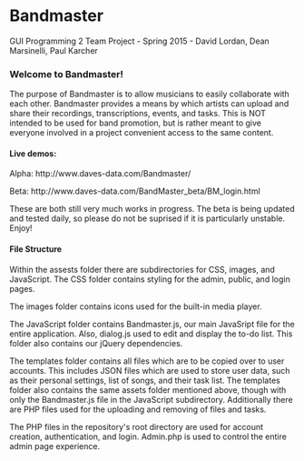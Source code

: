 # Bandmaster
GUI Programming 2 Team Project - Spring 2015 - David Lordan, Dean Marsinelli, Paul Karcher



<h3>Welcome to Bandmaster!</h3>

The purpose of Bandmaster is to allow musicians to easily collaborate with each other. Bandmaster
provides a means by which artists can upload and share their recordings, transcriptions, events, and
tasks. This is NOT intended to be used for band promotion, but is rather meant to give everyone involved in a
project convenient access to the same content. 

<h4> Live demos: </h4>
<p>Alpha: http://www.daves-data.com/Bandmaster/ </p>
<p>Beta: http://www.daves-data.com/BandMaster_beta/BM_login.html</p>
<p>These are both still very much works in progress. The beta is being updated and tested daily, so please do not
	 be suprised if it is particularly unstable. Enjoy!</p>


<h4>File Structure</h4>
Within the assests folder there are subdirectories for CSS, images, and JavaScript. The CSS folder contains styling for the 
admin, public, and login pages. 

The images folder contains icons used for the built-in media player.

The JavaScript folder contains Bandmaster.js, our main JavaSript file for the entire application. Also, dialog.js used to edit
and display the to-do list. This folder also contains our jQuery dependencies. 

The templates folder contains all files which are to be copied over to user accounts. This includes JSON files which are used to
store user data, such as their personal settings, list of songs, and their task list. The templates folder also contains the same assets folder mentioned above, though with only the Bandmaster.js file in the JavaScript subdirectory. Additionally there are PHP files used for the uploading and removing of files and tasks. 


The PHP files in the repository's root directory are used for account creation, authentication, and login. Admin.php is used to control the entire admin page experience.
